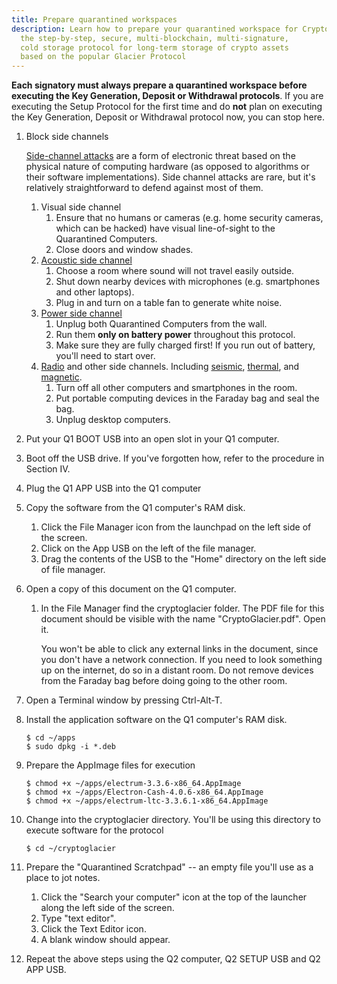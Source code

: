 ```yaml
---
title: Prepare quarantined workspaces
description: Learn how to prepare your quarantined workspace for CryptoGlacier,
  the step-by-step, secure, multi-blockchain, multi-signature,
  cold storage protocol for long-term storage of crypto assets
  based on the popular Glacier Protocol
---
```


**Each signatory must always prepare a quarantined workspace before executing the
Key Generation, Deposit or Withdrawal protocols**. If you are executing the Setup
Protocol for the first time and do **not** plan on executing the Key Generation,
Deposit or Withdrawal protocol now, you can stop here.

1. Block side channels

    [Side-channel attacks](https://en.wikipedia.org/wiki/Side-channel_attack)
    are a form of electronic threat based on the physical nature of computing
    hardware (as opposed to algorithms or their software implementations).
    Side channel attacks are rare, but it's relatively straightforward to
    defend against most of them.

    1. Visual side channel
        1. Ensure that no humans or cameras (e.g. home security cameras, which
        can be hacked) have visual line-of-sight to the Quarantined Computers.
        2. Close doors and window shades.
    2. [Acoustic side channel](https://en.wikipedia.org/wiki/Acoustic_cryptanalysis)
        1. Choose a room where sound will not travel easily outside.
        2. Shut down nearby devices with microphones (e.g. smartphones and
        other laptops).
        3. Plug in and turn on a table fan to generate white noise.
    3. [Power side channel](http://sharps.org/wp-content/uploads/CLARK-ESORICS13.pdf)
        1. Unplug both Quarantined Computers from the wall.
        2. Run them **only on battery power** throughout this protocol.
        3. Make sure they are fully charged first! If you run out of battery,
        you'll need to start over.
    4. [Radio](https://cyber.bgu.ac.il/how-leak-sensitive-data-isolated-computer-air-gap-near-mobile-phone-airhopper/)
    and other side channels. Including
    [seismic](https://www.cc.gatech.edu/fac/traynor/papers/traynor-ccs11.pdf),
    [thermal](https://cyber.bgu.ac.il/bitwhisper-heat-air-gap/),
    and [magnetic](http://fc15.ifca.ai/preproceedings/paper_14.pdf).
        1. Turn off all other computers and smartphones in the room.
        2. Put portable computing devices in the Faraday bag and seal the bag.
        3. Unplug desktop computers.
2. Put your Q1 BOOT USB into an open slot in your Q1 computer.
3. Boot off the USB drive. If you've forgotten how, refer to the procedure in Section IV.
4. Plug the Q1 APP USB into the Q1 computer
5. Copy the software from the Q1 computer's RAM disk.
    1. Click the File Manager icon from the launchpad on the left side of the
    screen.
    2. Click on the App USB on the left of the file manager.
    3. Drag the contents of the USB to the "Home" directory on the left side of
    file manager.
6. Open a copy of this document on the Q1 computer.
    1. In the File Manager find the cryptoglacier folder. The PDF file for this
    document should be visible with the name "CryptoGlacier.pdf". Open it.

        You won't be able to click any external links in the document, since you
        don't have a network connection. If you need to look something up on the
        internet, do so in a distant room. Do not remove devices from the Faraday
        bag before doing going to the other room.

7. Open a Terminal window by pressing Ctrl-Alt-T.
8. Install the application software on the Q1 computer's RAM disk.
    ```
    $ cd ~/apps
    $ sudo dpkg -i *.deb
    ```
9. Prepare the AppImage files for execution
    ```
    $ chmod +x ~/apps/electrum-3.3.6-x86_64.AppImage
    $ chmod +x ~/apps/Electron-Cash-4.0.6-x86_64.AppImage
    $ chmod +x ~/apps/electrum-ltc-3.3.6.1-x86_64.AppImage
    ```
10. Change into the cryptoglacier directory. You'll be using this directory to execute
software for the protocol
    ```
    $ cd ~/cryptoglacier
    ```
11. Prepare the "Quarantined Scratchpad" -- an empty file you'll use as a place
to jot notes.
    1. Click the "Search your computer" icon at the top of the launcher along
    the left side of the screen.
    2. Type "text editor".
    3. Click the Text Editor icon.
    4. A blank window should appear.
12. Repeat the above steps using the Q2 computer, Q2 SETUP USB and Q2 APP USB.
